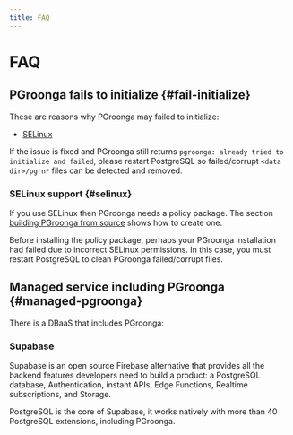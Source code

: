 ```yaml
---
title: FAQ
---
```


# FAQ

## PGroonga fails to initialize {#fail-initialize}

These are reasons why PGroonga may failed to initialize:

  * [SELinux](#selinux)

If the issue is fixed and PGroonga still returns `pgroonga: already tried to initialize and failed`, please restart PostgreSQL so failed/corrupt `<data dir>/pgrn*` files can be detected and removed.

### SELinux support {#selinux}

If you use SELinux then PGroonga needs a policy package. The section [building PGroonga from source](../install/source.html) shows how to create one.

Before installing the policy package, perhaps your PGroonga installation had failed due to incorrect SELinux permissions. In this case, you must restart PostgreSQL to clean PGroonga failed/corrupt files.

## Managed service including PGroonga {#managed-pgroonga}

There is a DBaaS that includes PGroonga:

### Supabase 

Supabase is an open source Firebase alternative that provides all the backend features developers need to build a product: a PostgreSQL database, Authentication, instant APIs, Edge Functions, Realtime subscriptions, and Storage.

PostgreSQL is the core of Supabase, it works natively with more than 40 PostgreSQL extensions, including PGroonga.
